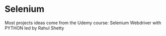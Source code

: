 # Selenium
Most projects ideas come from the Udemy course: Selenium Webdriver with PYTHON  led by Rahul Shetty
